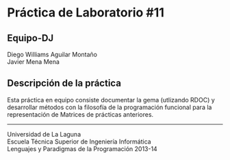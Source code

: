Práctica de Laboratorio #11
===========================


Equipo-DJ 
---------
Diego Williams Aguilar Montaño   
Javier Mena Mena

Descripción de la práctica
--------------------------
Esta práctica en equipo consiste documentar la gema (utlizando RDOC) y desarrollar métodos con la filosofía de la programación funcional para la representación de Matrices de prácticas anteriores.




---

Universidad de La Laguna  
Escuela Técnica Superior de Ingeniería Informática  
Lenguajes y Paradigmas de la Programación 2013-14
